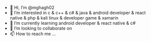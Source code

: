 - 👋 Hi, I’m @mghagh02
- 👀 I’m interested in c & c++ & c# & java & android developer & react native & php & kali linux & developer game & xamarin
- 🌱 I’m currently learning android developer & react native & c#
- 💞️ I’m looking to collaborate on 
- 📫 How to reach me ...

<!---
mghagh02/mghagh02 is a ✨ special ✨ repository because its `README.md` (this file) appears on your GitHub profile.
You can click the Preview link to take a look at your changes.
--->
